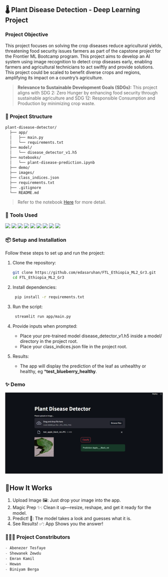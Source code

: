 ## 🌡️ **Plant Disease Detection - Deep Learning Project**
 
### **Project Objective**

This project focuses on solving the crop diseases reduce agricultural yields, threatening food security issues farmers as part of the capstone project for the Frontier ML Bootcamp program. This project aims to develop an AI system using image recognition to detect crop diseases early, enabling farmers and agricultural technicians to act swiftly and provide solutions. This project could be scaled to benefit diverse crops and regions, amplifying its impact on a country’s agriculture.

> **Relevance to Sustainable Development Goals (SDGs):**
This project aligns with SDG 2: Zero Hunger by enhancing food security through sustainable agriculture and SDG 12: Responsible Consumption and Production by minimizing crop waste.

### 📂 **Project Structure**

```
plant-disease-detector/
  ├── app/
  │   ├── main.py                   
  │   └── requirements.txt            
  ├── model/
  │   └── disease_detector_v1.h5      
  ├── notebooks/
  │   └── plant-disease-prediction.ipynb 
  ├── demo/
  ├── images/                          
  ├── class_indices.json              
  ├── requirements.txt              
  ├── .gitignore                 
  └── README.md   
```

> Refer to the notebook [Here](https://github.com/edasaruhan/FTL_Ethiopia_ML2_Gr3/notebooks/plant-disease-prediction.ipynb) for more detail.

### 🔧 **Tools Used**

<p>
<img src="https://img.shields.io/badge/-Python-3776AB?style=flat&logo=python&logoColor=white">
<img src="https://img.shields.io/badge/-TensorFlow-FF6F00?style=flat&logo=tensorflow&logoColor=white">  
<img src="https://img.shields.io/badge/-Streamlit-FF4B4B?style=flat&logo=streamlit&logoColor=white">
<img src="https://img.shields.io/badge/-Keras-D00000?style=flat&logo=keras&logoColor=white"> 
<img src="https://img.shields.io/badge/-scikit--learn-F7931E?style=flat&logo=scikit-learn&logoColor=white">
<img src="https://img.shields.io/badge/-NumPy-013243?style=flat&logo=numpy&logoColor=white">
<img src="https://img.shields.io/badge/-Pandas-150458?style=flat&logo=pandas&logoColor=white">
<img src="https://img.shields.io/badge/-Matplotlib-11557C?style=flat&logo=matplotlib&logoColor=white">
<img src="https://img.shields.io/badge/-Seaborn-3888E3?style=flat&logo=seaborn&logoColor=white">
</p>



### 📦 **Setup and Installation**

Follow these steps to set up and run the project:

1. Clone the repository:
    ```bash
    git clone https://github.com/edasaruhan/FTL_Ethiopia_ML2_Gr3.git
    cd FTL_Ethiopia_ML2_Gr3
    ```

2. Install dependencies:
   ```bash
    pip install -r requirements.txt
   ```
3. Run the script:
   ```bash
    streamlit run app/main.py
   ```
4. Provide inputs when prompted:

   - Place your pre-trained model disease_detector_v1.h5 inside a model/ directory in the project root.
   - Place your class_indices.json file in the project root.
  
5. Results:

   - The app will display the prediction of the leaf as unhealthy or healthy, eg ***test_blueberry_healthy**.



### ✨ **Demo**
![Disease Prediction Demo](https://raw.githubusercontent.com/edasaruhan/FTL_Ethiopia_ML2_Gr3/main/demo/disease_prediction%202.PNG)


## 🚀**How It Works**

1. Upload Image 🖼️: Just drop your image into the app.
2. Magic Prep ✨: Clean it up—resize, reshape, and get it ready for the model.
3. Predict! 🤔: The model takes a look and guesses what it is.
4. See Results! ✅: App Shows you the answer!

### 🧑‍🤝‍🧑 **Project Constributors**
```python
- Abenezer Tesfaye
- Shewanek Zewdu
- Emran Kamil 
- Hewan
- Biniyam Berga 
```

